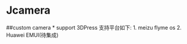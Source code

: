 # Jcamera
##custom camera
    * support 3DPress 支持平台如下:
    1. meizu flyme os
    2. Huawei EMUI(待集成)
